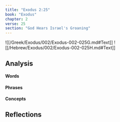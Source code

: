 ```yaml
---
title: "Exodus 2:25"
book: "Exodus"
chapter: 2
verse: 25
section: "God Hears Israel's Groaning"
---
```

![[/Greek/Exodus/002/Exodus-002-025G.md#Text]]
![[/Hebrew/Exodus/002/Exodus-002-025H.md#Text]]

## Analysis

#### Words

#### Phrases

#### Concepts

## Reflections
